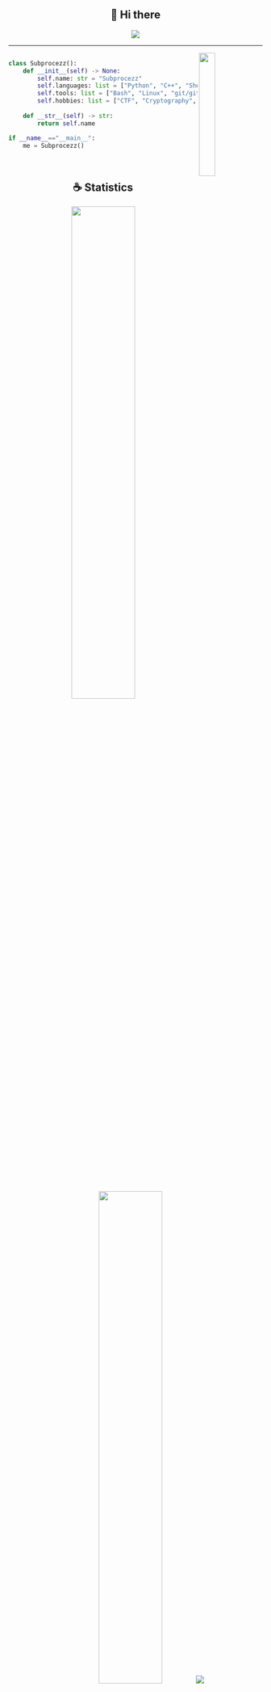 <h2 align="center">👋 Hi there</h2>

<p align="center">
    <img src="https://komarev.com/ghpvc/?username=subprocezz&color=blueviolet"/>
</p>

<hr/>

<img align='right' src='https://avatars.githubusercontent.com/u/152661493?v=4' width='25%'>

```py

class Subprocezz():
    def __init__(self) -> None:
        self.name: str = "Subprocezz"
        self.languages: list = ["Python", "C++", "Shell/Bash"]
        self.tools: list = ["Bash", "Linux", "git/github", "docker", "vim"]
        self.hobbies: list = ["CTF", "Cryptography", "Chess", "Gaming", "Gym"]
    
    def __str__(self) -> str:
        return self.name

if __name__=="__main__":
    me = Subprocezz()
``` 

</br>

<h2 align="center">☕ Statistics</h2>

<p align="center">
  <img height="50%" width="auto" src ="https://github-readme-stats.vercel.app/api?username=subprocezz&show_icons=true&count_private=true&theme=material-palenight&hide_border=true&hide=issues,contribs&bg_color=00000000">
  <img height="50%" width="auto" src ="https://github-readme-stats.vercel.app/api/top-langs/?username=subprocezz&layout=compact&hide_border=true&theme=material-palenight&bg_color=00000000&langs_count=6&hide=jupyter%20notebook,tex,css,php&exclude_repo=Pacman-AI">
  <img src ="https://github-readme-streak-stats.herokuapp.com?user=subprocezz&theme=material-palenight&hide_border=true&background=FFFFFF00">
</p>

<p align="center">
    <img src="https://github-profile-trophy.vercel.app/?username=subprocezz&theme=tokyonight"/>
</p>

</hr>
<p align="center" style="color: red">3cbf3b4fe5af4172cf95849c2cd6d3757139643b7155916d13444ed3d4cc9b2c</p>
